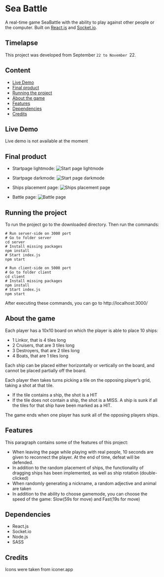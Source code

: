 
# Sea Battle

A real-time game SeaBattle with the ability to play against other people or the computer.
Built on [React.js](https://reactjs.org/) and [Socket.io](https://socket.io/).

## Timelapse
This project was developed from September `22 to November `22.

## Content
- [Live Demo](https://github.com/egor-denisov/seabattle#live-demo)
- [Final product](https://github.com/egor-denisov/seabattle#final-product)
- [Running the project](https://github.com/egor-denisov/seabattle#running-the-project)
- [About the game](https://github.com/egor-denisov/seabattle#about-the-game)
- [Features](https://github.com/egor-denisov/seabattle#features)
- [Dependencies](https://github.com/egor-denisov/seabattle#dependencies)
- [Credits](https://github.com/egor-denisov/seabattle#credits)

## Live Demo
Live demo is not available at the moment
## Final product
- Startpage lightmode:
![](https://sun9-east.userapi.com/sun9-23/s/v1/ig2/3VWoMe1ZvQJgA0tkF7tpffCN-Gi_kWHBy5JkAgJaBOMH507KWkV87GYnTrRg5_Z0rogZWjuKckvPP9l0fMjgTiDq.jpg?size=1918x930&quality=95&type=album "Start page lightmode")

- Startpage darkmode:
![](https://sun9-north.userapi.com/sun9-80/s/v1/ig2/BasdB0MbfeCsr1KphBKqEqFGHP4z3ar_IsmuIgrtSSfncIkARqar6D-Xl52JsjktJERYcW2Ja0CeJowa-U2xvkaQ.jpg?size=1911x920&quality=95&type=album "Start page darkmode")

- Ships placement page:
![](https://sun9-west.userapi.com/sun9-68/s/v1/ig2/jCUxjO4MKKgyvnHoSCYquzt4esWGZEdtPy4QYKJ4ROlNIE5rz7dyL3FDgiqC3Exc7QF0tX4u3ahTAAfTwpY6mhqn.jpg?size=1914x917&quality=95&type=album "Ships placement page")

- Battle page:
![](https://sun9-east.userapi.com/sun9-25/s/v1/ig2/wneNRVCZIsHxVwyIZEqUxQ8gpdCErEaJ-zUfasAZFAg9LfDTNGeFVboCEOlfmABPI8p3_TeNa_SXJ7Yh4qMFqfWn.jpg?size=1913x923&quality=95&type=album "Battle page")

## Running the project
To run the project go to the downloaded directory. Then run the commands:

```
# Run server-side on 3000 port
# Go to folder server
cd server
# Install missing packages
npm install
# Start index.js
npm start 
```
```
# Run client-side on 5000 port
# Go to folder client
cd client
# Install missing packages
npm install
# Start index.js
npm start
```
Аfter executing these commands, you can go to http://localhost:3000/

## About the game

Each player has a 10x10 board on which the player is able to place 10 ships:

- 1 Linkor, that is 4 tiles long
- 2 Cruisers, that are 3 tiles long
- 3 Destroyers, that are 2 tiles long
- 4 Boats, that are 1 tiles long

Each ship can be placed either horizontally or vertically on the board, and cannot be placed partially off the board.

Each player then takes turns picking a tile on the opposing player’s grid, taking a shot at that tile.

- If the tile contains a ship, the shot is a HIT
- If the tile does not contain a ship, the shot is a MISS.
A ship is sunk if all the tiles for that ship have been marked as a HIT.

The game ends when one player has sunk all of the opposing players ships.

## Features

This paragraph contains some of the features of this project:

- When leaving the page while playing with real people, 10 seconds are given to reconnect the player. At the end of time, defeat will be defended.
- In addition to the random placement of ships, the functionality of dragging ships has been implemented, as well as ship rotation (double-clicked)
- When randomly generating a nickname, a random adjective and animal are taken
- In addition to the ability to choose gamemode, you can choose the speed of the game: Slow(59s for move) and Fast(19s for move)

## Dependencies
- React.js
- Socket.io
- Node.js
- SASS

## Credits
Icons were taken from iconer.app
